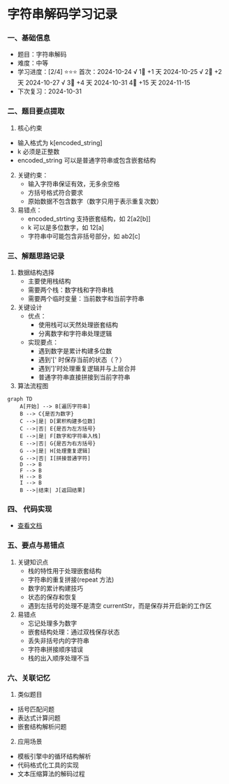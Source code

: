 # 字符串解码学习记录

### 一、基础信息

- 题目：字符串解码
- 难度：中等
- 学习进度：[2/4] ⭐⭐⭐
  首次：2024-10-24 √
  1⃣ +1 天 2024-10-25 √
  2⃣ +2 天 2024-10-27 √
  3⃣ +4 天 2024-10-31
  4⃣ +15 天 2024-11-15
- 下次复习：2024-10-31

### 二、题目要点提取

1. 核心约束

- 输入格式为 k[encoded_string]
- k 必须是正整数
- encoded_string 可以是普通字符串或包含嵌套结构

2. 关键约束：
   - 输入字符串保证有效，无多余空格
   - 方括号格式符合要求
   - 原始数据不包含数字（数字只用于表示重复次数）
3. 易错点：
   - encoded_strting 支持嵌套结构，如 2[a2[b]]
   - k 可以是多位数字，如 12[a]
   - 字符串中可能包含非括号部分，如 ab2[c]

### 三、解题思路记录

1. 数据结构选择
   - 主要使用栈结构
   - 需要两个栈：数字栈和字符串栈
   - 需要两个临时变量：当前数字和当前字符串
2. 关键设计
   - 优点：
     - 使用栈可以天然处理嵌套结构
     - 分离数字和字符串处理逻辑
   - 实现要点：
     - 遇到数字是累计构建多位数
     - 遇到'[' 时保存当前的状态（？）
     - 遇到']'时处理重复逻辑并与上层合并
     - 普通字符串直接拼接到当前字符串
3. 算法流程图

```mermaid
graph TD
    A[开始] --> B[遍历字符串]
    B --> C{是否为数字}
    C -->|是| D[累积构建多位数]
    C -->|否| E{是否为左方括号}
    E -->|是| F[数字和字符串入栈]
    E -->|否| G{是否为右方括号}
    G -->|是| H[处理重复逻辑]
    G -->|否| I[拼接普通字符]
    D --> B
    F --> B
    H --> B
    I --> B
    B -->|结束| J[返回结果]
```

### 四、 代码实现

- [查看文档](decodeString.js)

### 五、要点与易错点

1.  关键知识点
    - 栈的特性用于处理嵌套结构
    - 字符串的重复拼接(repeat 方法)
    - 数字的累计构建技巧
    - 状态的保存和恢复
    - 遇到左括号的处理不是清空 currentStr，而是保存并开启新的工作区
2.  易错点
    - 忘记处理多为数字
    - 嵌套结构处理：通过双栈保存状态
    - 丢失非括号内的字符串
    - 字符串拼接顺序错误
    - 栈的出入顺序处理不当

### 六、关联记忆

1.  类似题目

- 括号匹配问题
- 表达式计算问题
- 嵌套结构解析问题

2.  应用场景

- 模板引擎中的循环结构解析
- 代码格式化工具的实现
- 文本压缩算法的解码过程

```

```
